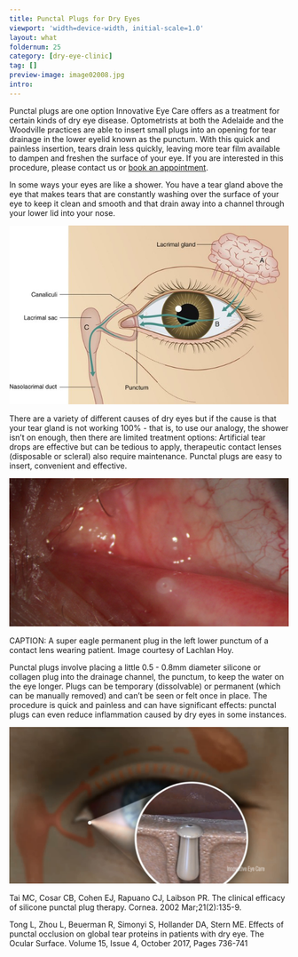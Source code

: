 ```yaml
---
title: Punctal Plugs for Dry Eyes
viewport: 'width=device-width, initial-scale=1.0'
layout: what
foldernum: 25
category: [dry-eye-clinic]
tag: []
preview-image: image02008.jpg
intro: 
---
```


<div class="employee-heading">
<p>Punctal plugs are one option Innovative Eye Care offers as a treatment for certain kinds of dry eye disease. Optometrists at both the Adelaide and the Woodville practices are able to insert small plugs into an opening for tear drainage in the lower eyelid known as the punctum. With this quick and painless insertion, tears drain less quickly, leaving more tear film available to dampen and freshen the surface of your eye. If you are interested in this procedure, please contact us or <a href="/what-we-do/eye-exam">book an appointment</a>.</p>
</div>

In some ways your eyes are like a shower. You have a tear gland above the eye that makes tears that are constantly washing over the surface of your eye to keep it clean and smooth and that drain away into a channel through your lower lid into your nose.

![](image02008.jpg)

There are a variety of different causes of dry eyes but if the cause is that your tear gland is not working 100% - that is, to use our analogy, the shower isn’t on enough, then there are limited treatment options: Artificial tear drops are effective but can be tedious to apply, therapeutic contact lenses (disposable or scleral) also require maintenance. Punctal plugs are easy to insert, convenient and effective.

![](punctal-plug4.jpg)

CAPTION: A super eagle permanent plug in the left lower punctum of a contact lens wearing patient. Image courtesy of Lachlan Hoy.

Punctal plugs involve placing a little 0.5 - 0.8mm diameter silicone or collagen plug into the drainage channel, the punctum, to keep the water on the eye longer. Plugs can be temporary (dissolvable) or permanent (which can be manually removed) and can’t be seen or felt once in place. The procedure is quick and painless and can have significant effects: punctal plugs can even reduce inflammation caused by dry eyes in some instances.

![](punctal-plug.png)

Tai MC, Cosar CB, Cohen EJ, Rapuano CJ, Laibson PR. The clinical efficacy of silicone punctal plug therapy. Cornea. 2002 Mar;21(2):135-9.

Tong L, Zhou L, Beuerman R, Simonyi S, Hollander DA, Stern ME. Effects of punctal occlusion on global tear proteins in patients with dry eye. The Ocular Surface. Volume 15, Issue 4, October 2017, Pages 736-741
